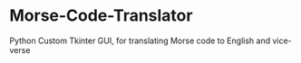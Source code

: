 # Morse-Code-Translator
Python Custom Tkinter GUI, for translating Morse code to English and vice-verse
